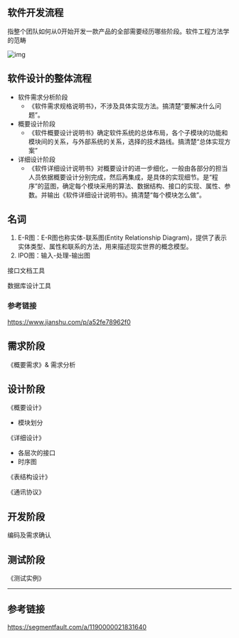 ## 软件开发流程

指整个团队如何从0开始开发一款产品的全部需要经历哪些阶段。软件工程方法学的范畴



![img](https://gitee.com/huangyuye/Self-DocBlog/blob/master/%E7%9F%A5%E8%AF%86%E5%BA%93/%E5%9B%BE%E7%89%87/%E8%BD%AF%E4%BB%B6%E5%BC%80%E5%8F%91%E6%B5%81%E7%A8%8B.jfif)



## 软件设计的整体流程

- 软件需求分析阶段
  - 《软件需求规格说明书》，不涉及具体实现方法。搞清楚“要解决什么问题”。
- 概要设计阶段
  - 《软件概要设计说明书》确定软件系统的总体布局，各个子模块的功能和模块间的关系，与外部系统的关系，选择的技术路线。搞清楚“总体实现方案”
- 详细设计阶段
  - 《软件详细设计说明书》对概要设计的进一步细化，一般由各部分的担当人员依据概要设计分别完成，然后再集成，是具体的实现细节。是“程序”的蓝图，确定每个模块采用的算法、数据结构、接口的实现、属性、参数。并输出《软件详细设计说明书》。搞清楚“每个模块怎么做”。



## 名词

1. E-R图：E-R图也称实体-联系图(Entity Relationship Diagram)，提供了表示实体类型、属性和联系的方法，用来描述现实世界的概念模型。
2. IPO图：输入-处理-输出图



接口文档工具

数据库设计工具



### 参考链接

https://www.jianshu.com/p/a52fe78962f0



## 需求阶段

 《概要需求》& 需求分析



## 设计阶段

《概要设计》

- 模块划分

  

《详细设计》

- 各层次的接口
- 时序图



《表结构设计》



《通讯协议》



## 开发阶段

编码及需求确认



## 测试阶段

《测试实例》



---



## 参考链接

https://segmentfault.com/a/1190000021831640